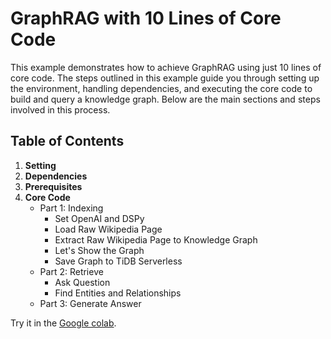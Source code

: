 # GraphRAG with 10 Lines of Core Code

This example demonstrates how to achieve GraphRAG using just 10 lines of core code. The steps outlined in this example guide you through setting up the environment, handling dependencies, and executing the core code to build and query a knowledge graph. Below are the main sections and steps involved in this process.

## Table of Contents

1. **Setting**
2. **Dependencies**
3. **Prerequisites**
4. **Core Code**
   - Part 1: Indexing
     - Set OpenAI and DSPy
     - Load Raw Wikipedia Page
     - Extract Raw Wikipedia Page to Knowledge Graph
     - Let's Show the Graph
     - Save Graph to TiDB Serverless
   - Part 2: Retrieve
     - Ask Question
     - Find Entities and Relationships
   - Part 3: Generate Answer


Try it in the [Google colab](https://colab.research.google.com/github/pingcap/tidb-vector-python/blob/main/examples/graphrag-step-by-step-tutorials/example.ipynb).
